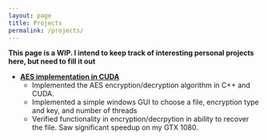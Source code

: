```yaml
---
layout: page
title: Projects
permalink: /projects/
---
```


**This page is a WIP. I intend to keep track of interesting personal projects here, but need to fill it out**

* **[AES implementation in CUDA]("https://github.com/dzuberi/AES-Cuda")**
    * Implemented the AES encryption/decryption algorithm in C++ and CUDA.
    * Implemented a simple windows GUI to choose a file, encryption type and key, and number of threads
    * Verified functionality in encryption/decrpytion in ability to recover the file. Saw significant speedup on my GTX 1080.